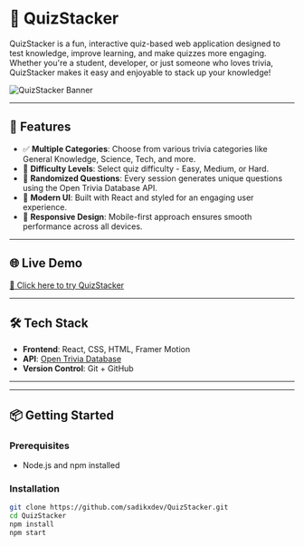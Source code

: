 # 🎯 QuizStacker

QuizStacker is a fun, interactive quiz-based web application designed to test knowledge, improve learning, and make quizzes more engaging. Whether you're a student, developer, or just someone who loves trivia, QuizStacker makes it easy and enjoyable to stack up your knowledge!

![QuizStacker Banner](./assets/LogoOG.png) <!-- Optional image -->

---

## 🚀 Features

- ✅ **Multiple Categories**: Choose from various trivia categories like General Knowledge, Science, Tech, and more.
- 🧠 **Difficulty Levels**: Select quiz difficulty - Easy, Medium, or Hard.
- 🔄 **Randomized Questions**: Every session generates unique questions using the Open Trivia Database API.
- 🎨 **Modern UI**: Built with React and styled for an engaging user experience.
- 📱 **Responsive Design**: Mobile-first approach ensures smooth performance across all devices.

---

## 🌐 Live Demo

[🔗 Click here to try QuizStacker](https://sadikxdev.github.io/QuizStacker/)

---

## 🛠️ Tech Stack

- **Frontend**: React, CSS, HTML, Framer Motion
- **API**: [Open Trivia Database](https://opentdb.com/)
- **Version Control**: Git + GitHub
---

---

## 📦 Getting Started

### Prerequisites
- Node.js and npm installed

### Installation

```bash
git clone https://github.com/sadikxdev/QuizStacker.git
cd QuizStacker
npm install
npm start

